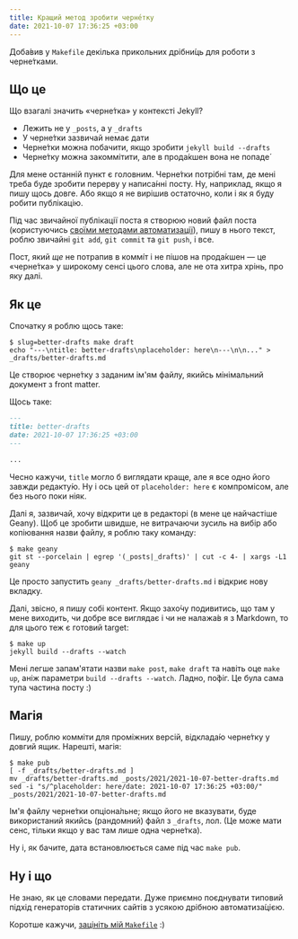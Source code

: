 ```yaml
---
title: Кращий метод зробити черне́тку
date: 2021-10-07 17:36:25 +03:00
---
```


Доба́вив у <span title="мейк-файл" markdown=1>`Makefile`</span> декілька прикольних дрібни́ць для роботи з черне́тками.


Що це
-----

Що взагалі значить «черне́тка» у контексті Jekyll?

 - Лежить не у `_posts`, а у `_drafts`
 - У черне́тки зазвичай немає дати
 - Черне́тки можна побачити, якщо зробити `jekyll build --drafts`
 - Черне́тку можна закоммітити, але в прода́кшен вона не попаде́

Для мене останній пункт є головним. Черне́тки потрібні там, де мені треба буде зробити перерву у написа́нні посту. Ну, наприклад, якщо я пишу щось довге. Або якщо я не вирішив остаточно, коли і як я буду робити публікацію.

Під час звичайної публікації поста я створюю новий файл поста (користуючись [своїми методами автоматизації][1]), пишу в нього текст, роблю звичайні `git add`, `git commit` та `git push`, і все.

Пост, який _ще_ не потрапив в коммі́т і не пішов на прода́кшен — це «черне́тка» у широкому сенсі цього слова, але не ота хитра хрінь, про яку далі.


Як це
-----

Спочатку я роблю щось таке:

```shell
$ slug=better-drafts make draft
echo "---\ntitle: better-drafts\nplaceholder: here\n---\n\n..." > _drafts/better-drafts.md
```

Це створює черне́тку з заданим ім'ям файлу, якийсь мінімальний документ з front matter.

Щось таке:

```Markdown
---
title: better-drafts
date: 2021-10-07 17:36:25 +03:00
---

...
```

Чесно кажучи, `title` могло б виглядати краще, але я все одно його завжди редакту́ю. Ну і ось цей от `placeholder: here` є компромісом, але без нього поки ніяк.

Далі я, зазвичай, хочу відкрити це в редакторі (в мене це найчастіше Geany). Щоб це зробити швидше, не витрачаючи зусиль на вибір або копіювання назви файлу, я роблю таку команду:

```shell
$ make geany
git st --porcelain | egrep '(_posts|_drafts)' | cut -c 4- | xargs -L1 geany
```

Це просто запустить `geany _drafts/better-drafts.md` і відкриє нову вкладку.

Далі, звісно, я пишу собі контент. Якщо захо́чу подивитись, що там у мене виходить, чи добре все виглядає і чи не налажа́в я з Markdown, то для цього теж є готовий target:

```shell
$ make up
jekyll build --drafts --watch
```

Мені легше запам'ятати назви `make post`, `make draft` та навіть оце `make up`, аніж параметри `build --drafts --watch`. Ладно, по́фіг. Це була сама тупа частина посту :)


Магія
-----

Пишу, роблю комміти для проміжних версій, відклада́ю черне́тку у довгий ящик. Нарешті, магія:

```shell
$ make pub
[ -f _drafts/better-drafts.md ]
mv _drafts/better-drafts.md _posts/2021/2021-10-07-better-drafts.md
sed -i "s/^placeholder: here/date: 2021-10-07 17:36:25 +03:00/" _posts/2021/2021-10-07-better-drafts.md
```

Ім'я файлу черне́тки опціона́льне; якщо його не вказувати, буде використаний якийсь (рандомний) файл з `_drafts`, лол. (Це може мати сенс, тільки якщо у вас там лише одна черне́тка).

Ну і, як бачите, дата встановлюється саме під час `make pub`.


Ну і що
-------

Не знаю, як це словами передати. Дуже приємно поєднувати типовий підхід генераторів статичних сайтів з усякою дрібною автоматиза́цією.

Коротше кажучи, [зацініть мій <span title="мейк-файл" markdown=1>`Makefile`</span>][2] :)

[1]: /2021/05/31/better-new-post.html
[2]: https://github.com/dk487/test.de.co.ua/blob/master/Makefile
